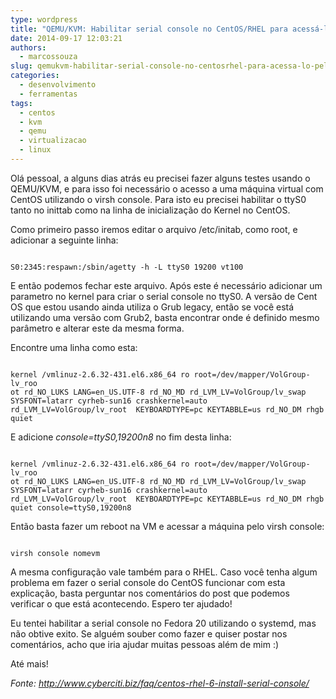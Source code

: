 ```yaml
---
type: wordpress
title: "QEMU/KVM: Habilitar serial console no CentOS/RHEL para acessá-lo pelo virsh console"
date: 2014-09-17 12:03:21
authors:
  - marcossouza
slug: qemukvm-habilitar-serial-console-no-centosrhel-para-acessa-lo-pelo-virsh-console
categories:
  - desenvolvimento
  - ferramentas
tags:
  - centos
  - kvm
  - qemu
  - virtualizacao
  - linux
---
```


Olá pessoal, a alguns dias atrás eu precisei fazer alguns testes usando o QEMU/KVM, e para isso foi necessário o acesso a uma máquina virtual com CentOS utilizando o virsh console. Para isto eu precisei habilitar o ttyS0 tanto no inittab como na linha de inicialização do Kernel no CentOS.

Como primeiro passo iremos editar o arquivo /etc/initab, como root, e adicionar a seguinte linha:

<pre><code class="bash">
S0:2345:respawn:/sbin/agetty -h -L ttyS0 19200 vt100
</code></pre>

E então podemos fechar este arquivo. Após este é necessário adicionar um parametro no kernel para criar o serial console no ttyS0. A versão de Cent OS que estou usando ainda utiliza o Grub legacy, então se você está utilizando uma versão com Grub2, basta encontrar onde é definido mesmo parâmetro e alterar este da mesma forma.

Encontre uma linha como esta:
<pre><code class="bash">
kernel /vmlinuz-2.6.32-431.el6.x86_64 ro root=/dev/mapper/VolGroup-lv_roo
ot rd_NO_LUKS LANG=en_US.UTF-8 rd_NO_MD rd_LVM_LV=VolGroup/lv_swap SYSFONT=latarr cyrheb-sun16 crashkernel=auto rd_LVM_LV=VolGroup/lv_root  KEYBOARDTYPE=pc KEYTABBLE=us rd_NO_DM rhgb quiet
</code></pre>

E adicione <em>console=ttyS0,19200n8 </em>no fim desta linha:
<pre><code class="bash">
kernel /vmlinuz-2.6.32-431.el6.x86_64 ro root=/dev/mapper/VolGroup-lv_roo
ot rd_NO_LUKS LANG=en_US.UTF-8 rd_NO_MD rd_LVM_LV=VolGroup/lv_swap SYSFONT=latarr cyrheb-sun16 crashkernel=auto rd_LVM_LV=VolGroup/lv_root  KEYBOARDTYPE=pc KEYTABBLE=us rd_NO_DM rhgb quiet console=ttyS0,19200n8
</code></pre>

Então basta fazer um reboot na VM e acessar a máquina pelo virsh console:

<pre><code class="bash">
virsh console nomevm
</code></pre>

A mesma configuração vale também para o RHEL. Caso você tenha algum problema em fazer o serial console do CentOS funcionar com esta explicação, basta perguntar nos comentários do post que podemos verificar o que está acontecendo. Espero ter ajudado!

Eu tentei habilitar a serial console no Fedora 20 utilizando o systemd, mas não obtive exito. Se alguém souber como fazer e quiser postar nos comentários, acho que iria ajudar muitas pessoas além de mim :)

Até mais!

<em>Fonte: http://www.cyberciti.biz/faq/centos-rhel-6-install-serial-console/</em>
